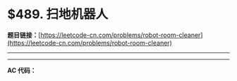 # $489. 扫地机器人

**题目链接：**[https://leetcode-cn.com/problems/robot-room-cleaner](https://leetcode-cn.com/problems/robot-room-cleaner)

---

<Cards card="leetcode_489_robot-room-cleaner"></Cards>

---

**AC 代码：**

```java

```